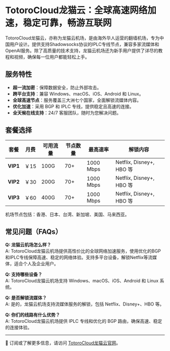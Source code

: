 # TotoroCloud龙猫云：全球高速网络加速，稳定可靠，畅游互联网

TotoroCloud龙猫云，亦称为龙猫云机场，是由海外华人运营的翻墙机场，专为中国用户设计。提供支持Shadowsocks协议的IPLC专线节点，兼容多家流媒体和OpenAI服务。除了高质量的技术支持，龙猫云机场还为新手用户提供了详尽的教程和视频，确保每一位用户都能轻松上手。

## 服务特性
- **超一流加密**：保障数据安全，防止外部攻击。
- **跨平台支持**：兼容 Windows、macOS、iOS、Android 和 Linux。
- **全球高速节点**：服务覆盖三大洲七个国家，全面解锁流媒体内容。
- **优化加速**：采用 BGP 和 IPLC 专线，提供稳定且高速的连接。
- **全天候在线支持**：24/7 客服团队，随时为您解决问题。

## 套餐选择

| 套餐       | 月费  | 可用流量 | 节点数量 | 最高速率 | 解锁内容                     |
|------------|-------|----------|----------|----------|------------------------------|
| **VIP1**   | ￥15  | 100G     | 70+      | 1000 Mbps | Netflix, Disney+, HBO 等     |
| **VIP2**   | ￥30  | 200G     | 70+      | 1000 Mbps | Netflix, Disney+, HBO 等     |
| **VIP3**   | ￥60  | 400G     | 70+      | 1000 Mbps | Netflix, Disney+, HBO 等     |

机场节点包括：香港、日本、台湾、新加坡、美国、马来西亚。

## 常见问题（FAQs）

**Q: 龙猫云机场怎么样？**  
A: TotoroCloud龙猫云机场提供高性价比的全球网络加速服务，使用优化的BGP和IPLC专线保障高速、稳定的网络体验。支持多平台设备，解锁Netflix等流媒体，适合个人及企业用户。

**Q: 支持哪些设备？**  
A: TotoroCloud龙猫云机场支持 Windows、macOS、iOS、Android 和 Linux 系统。

**Q: 是否解锁流媒体？**  
A: 是的，龙猫云机场支持流媒体服务的解锁，包括 Netflix、Disney+、HBO 等。

**Q: 你们的线路有什么优势？**  
A: TotoroCloud龙猫云机场提供 IPLC 专线和优化的 BGP 路由，确保高速、稳定的连接体验。

---

📝 订阅或了解更多信息，请访问 [TotoroCloud龙猫云官网](https://jump.p6p.net/289)。
